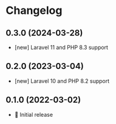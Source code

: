 # Changelog

## 0.3.0 (2024-03-28)

- [new] Laravel 11 and PHP 8.3 support

## 0.2.0 (2023-03-04)

- [new] Laravel 10 and PHP 8.2 support

## 0.1.0 (2022-03-02)

- 🚀 Initial release
